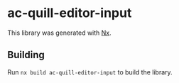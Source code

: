 # ac-quill-editor-input

This library was generated with [Nx](https://nx.dev).

## Building

Run `nx build ac-quill-editor-input` to build the library.
